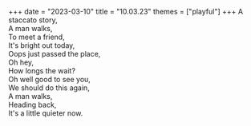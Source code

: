 +++
date = "2023-03-10"
title = "10.03.23"
themes = ["playful"]
+++
A staccato story,  
A man walks,  
To meet a friend,  
It's bright out today,  
Oops just passed the place,  
Oh hey,  
How longs the wait?  
Oh well good to see you,  
We should do this again,  
A man walks,  
Heading back,  
It's a little quieter now.
